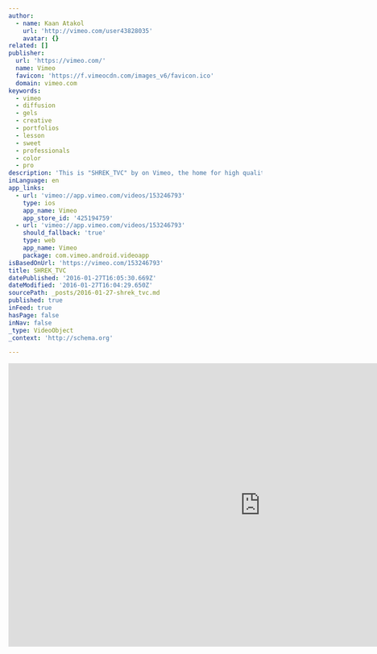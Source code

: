 ```yaml
---
author:
  - name: Kaan Atakol
    url: 'http://vimeo.com/user43828035'
    avatar: {}
related: []
publisher:
  url: 'https://vimeo.com/'
  name: Vimeo
  favicon: 'https://f.vimeocdn.com/images_v6/favicon.ico'
  domain: vimeo.com
keywords:
  - vimeo
  - diffusion
  - gels
  - creative
  - portfolios
  - lesson
  - sweet
  - professionals
  - color
  - pro
description: 'This is "SHREK_TVC" by on Vimeo, the home for high quality videos and the people who love them.'
inLanguage: en
app_links:
  - url: 'vimeo://app.vimeo.com/videos/153246793'
    type: ios
    app_name: Vimeo
    app_store_id: '425194759'
  - url: 'vimeo://app.vimeo.com/videos/153246793'
    should_fallback: 'true'
    type: web
    app_name: Vimeo
    package: com.vimeo.android.videoapp
isBasedOnUrl: 'https://vimeo.com/153246793'
title: SHREK_TVC
datePublished: '2016-01-27T16:05:30.669Z'
dateModified: '2016-01-27T16:04:29.650Z'
sourcePath: _posts/2016-01-27-shrek_tvc.md
published: true
inFeed: true
hasPage: false
inNav: false
_type: VideoObject
_context: 'http://schema.org'

---
```

<iframe src="https://cdn.embedly.com/widgets/media.html?src=https%3A%2F%2Fplayer.vimeo.com%2Fvideo%2F153246793&amp;url=https%3A%2F%2Fvimeo.com%2F153246793&amp;image=http%3A%2F%2Fi.vimeocdn.com%2Fvideo%2F553476917_960.jpg&amp;key=b7d04c9b404c499eba89ee7072e1c4f7&amp;type=text%2Fhtml&amp;schema=vimeo" width="1000" height="563" scrolling="no" frameborder="0" allowfullscreen="allowfullscreen" style=""></iframe>